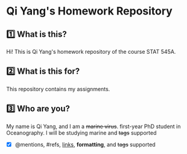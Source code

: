 # Qi Yang's Homework Repository

## :one: What is this?
Hi! This is Qi Yang's homework repository of the course STAT 545A.

## :two: What is this for?
This repository contains my assignments. 

## :three: Who are you?
My name is Qi Yang, and I am a <del>marine virus</del>.
first-year PhD student in Oceanography. I will be studying marine  and <del>tags</del>
supported
- [x] @mentions, #refs, [links](),
**formatting**, and <del>tags</del>
supported
